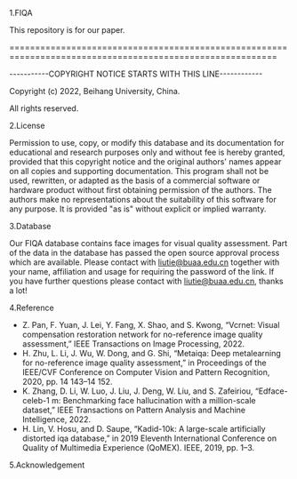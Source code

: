 1.FIQA

This repository is for our paper.

==========================================================================================================

-----------COPYRIGHT NOTICE STARTS WITH THIS LINE------------

Copyright (c) 2022, Beihang University, China.

All rights reserved.

2.License

Permission to use, copy, or modify this database and its documentation for educational and research purposes only and without fee is hereby granted, provided that this copyright notice and the original authors' names appear on all copies and supporting documentation. This program shall not be used, rewritten, or adapted as the basis of a commercial software or hardware product without first obtaining permission of the authors. The authors make no representations about the suitability of this software for any purpose. It is provided "as is" without explicit or implied warranty.

3.Database

Our FIQA database contains face images for visual quality assessment. Part of the data in the database has passed the open source approval process which are available. Please contact with liutie@buaa.edu.cn together with your name, affiliation and usage for requiring the password of the link. If you have further questions please contact with liutie@buaa.edu.cn, thanks a lot!

4.Reference
- Z. Pan, F. Yuan, J. Lei, Y. Fang, X. Shao, and S. Kwong, “Vcrnet: Visual compensation restoration network for no-reference image quality assessment,” IEEE Transactions on Image Processing, 2022.
- H. Zhu, L. Li, J. Wu, W. Dong, and G. Shi, “Metaiqa: Deep metalearning for no-reference image quality assessment,” in Proceedings of the IEEE/CVF Conference on Computer Vision and Pattern Recognition, 2020, pp. 14 143–14 152.
- K. Zhang, D. Li, W. Luo, J. Liu, J. Deng, W. Liu, and S. Zafeiriou, “Edface-celeb-1 m: Benchmarking face hallucination with a million-scale dataset,”
IEEE Transactions on Pattern Analysis and Machine Intelligence, 2022.
- H. Lin, V. Hosu, and D. Saupe, “Kadid-10k: A large-scale artificially distorted iqa database,” in 2019 Eleventh International Conference on Quality of Multimedia Experience (QoMEX). IEEE, 2019, pp. 1–3.

5.Acknowledgement


